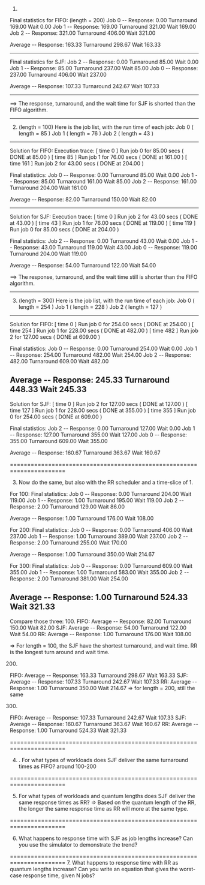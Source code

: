 1. 
Final statistics for FIFO: (length = 200) 
  Job   0 -- Response: 0.00  Turnaround 169.00  Wait 0.00
  Job   1 -- Response: 169.00  Turnaround 321.00  Wait 169.00
  Job   2 -- Response: 321.00  Turnaround 406.00  Wait 321.00

  Average -- Response: 163.33  Turnaround 298.67  Wait 163.33

-----------------------------------------------------------
Final statistics for SJF: 
  Job   2 -- Response: 0.00  Turnaround 85.00  Wait 0.00
  Job   1 -- Response: 85.00  Turnaround 237.00  Wait 85.00
  Job   0 -- Response: 237.00  Turnaround 406.00  Wait 237.00

  Average -- Response: 107.33  Turnaround 242.67  Wait 107.33

-----------------------------------------------------------

==> The response, turnaround, and the wait time for SJF is shorted than the FIFO algorithm. 

-----------------------------------------------------------

2. (length = 100) 
Here is the job list, with the run time of each job: 
  Job 0 ( length = 85 )
  Job 1 ( length = 76 )
  Job 2 ( length = 43 )
-----------------------------------------------------------
Solution for FIFO:
Execution trace:
  [ time   0 ] Run job 0 for 85.00 secs ( DONE at 85.00 )
  [ time  85 ] Run job 1 for 76.00 secs ( DONE at 161.00 )
  [ time 161 ] Run job 2 for 43.00 secs ( DONE at 204.00 )

Final statistics:
  Job   0 -- Response: 0.00  Turnaround 85.00  Wait 0.00
  Job   1 -- Response: 85.00  Turnaround 161.00  Wait 85.00
  Job   2 -- Response: 161.00  Turnaround 204.00  Wait 161.00

  Average -- Response: 82.00  Turnaround 150.00  Wait 82.00

-----------------------------------------------------------
Solution for SJF:
Execution trace:
  [ time   0 ] Run job 2 for 43.00 secs ( DONE at 43.00 )
  [ time  43 ] Run job 1 for 76.00 secs ( DONE at 119.00 )
  [ time 119 ] Run job 0 for 85.00 secs ( DONE at 204.00 )

Final statistics:
  Job   2 -- Response: 0.00  Turnaround 43.00  Wait 0.00
  Job   1 -- Response: 43.00  Turnaround 119.00  Wait 43.00
  Job   0 -- Response: 119.00  Turnaround 204.00  Wait 119.00

  Average -- Response: 54.00  Turnaround 122.00  Wait 54.00

==> The response, turnaround, and the wait time still is shorter than the FIFO algorithm. 

-----------------------------------------------------------

3. (length = 300)
Here is the job list, with the run time of each job: 
  Job 0 ( length = 254 )
  Job 1 ( length = 228 )
  Job 2 ( length = 127 )
-------------
Solution for FIFO:
  [ time   0 ] Run job 0 for 254.00 secs ( DONE at 254.00 )
  [ time 254 ] Run job 1 for 228.00 secs ( DONE at 482.00 )
  [ time 482 ] Run job 2 for 127.00 secs ( DONE at 609.00 )

Final statistics:
  Job   0 -- Response: 0.00  Turnaround 254.00  Wait 0.00
  Job   1 -- Response: 254.00  Turnaround 482.00  Wait 254.00
  Job   2 -- Response: 482.00  Turnaround 609.00  Wait 482.00

  Average -- Response: 245.33  Turnaround 448.33  Wait 245.33
----------------------------------
Solution for SJF:
  [ time   0 ] Run job 2 for 127.00 secs ( DONE at 127.00 )
  [ time 127 ] Run job 1 for 228.00 secs ( DONE at 355.00 )
  [ time 355 ] Run job 0 for 254.00 secs ( DONE at 609.00 )

Final statistics:
  Job   2 -- Response: 0.00  Turnaround 127.00  Wait 0.00
  Job   1 -- Response: 127.00  Turnaround 355.00  Wait 127.00
  Job   0 -- Response: 355.00  Turnaround 609.00  Wait 355.00

  Average -- Response: 160.67  Turnaround 363.67  Wait 160.67


======================================================================

3. Now do the same, but also with the RR scheduler and a time-slice
of 1.

For 100:
Final statistics:
  Job   0 -- Response: 0.00  Turnaround 204.00  Wait 119.00
  Job   1 -- Response: 1.00  Turnaround 195.00  Wait 119.00
  Job   2 -- Response: 2.00  Turnaround 129.00  Wait 86.00

  Average -- Response: 1.00  Turnaround 176.00  Wait 108.00

For 200:
Final statistics:
  Job   0 -- Response: 0.00  Turnaround 406.00  Wait 237.00
  Job   1 -- Response: 1.00  Turnaround 389.00  Wait 237.00
  Job   2 -- Response: 2.00  Turnaround 255.00  Wait 170.00

  Average -- Response: 1.00  Turnaround 350.00  Wait 214.67

For 300:
Final statistics:
  Job   0 -- Response: 0.00  Turnaround 609.00  Wait 355.00
  Job   1 -- Response: 1.00  Turnaround 583.00  Wait 355.00
  Job   2 -- Response: 2.00  Turnaround 381.00  Wait 254.00

  Average -- Response: 1.00  Turnaround 524.33  Wait 321.33
-----
Compare those three:
100.
FIFO:    Average -- Response: 82.00  Turnaround 150.00  Wait 82.00
SJF:   Average -- Response: 54.00  Turnaround 122.00  Wait 54.00
RR:   Average -- Response: 1.00  Turnaround 176.00  Wait 108.00

=> For length = 100, the SJF have the shortest turnaround, and wait time. RR is the longest turn around and wait time.

200. 
FIFO:   Average -- Response: 163.33  Turnaround 298.67  Wait 163.33
SJF:   Average -- Response: 107.33  Turnaround 242.67  Wait 107.33
RR:   Average -- Response: 1.00  Turnaround 350.00  Wait 214.67
=> for length = 200, still the same 

300. 
FIFO:   Average -- Response: 107.33  Turnaround 242.67  Wait 107.33
SJF:    Average -- Response: 160.67  Turnaround 363.67  Wait 160.67
RR:     Average -- Response: 1.00  Turnaround 524.33  Wait 321.33



======================================================================


4. . For what types of workloads does SJF deliver the same turnaround
times as FIFO? around 100-200 

======================================================================

5. For what types of workloads and quantum lengths does SJF deliver
the same response times as RR?
=> Based on the quantum length of the RR, the longer the same response time as RR will more at the same type. 

======================================================================

6. What happens to response time with SJF as job lengths increase?
Can you use the simulator to demonstrate the trend?


======================================================================
7. What happens to response time with RR as quantum lengths increase? Can you write an equation that gives the worst-case response time, given N jobs?









